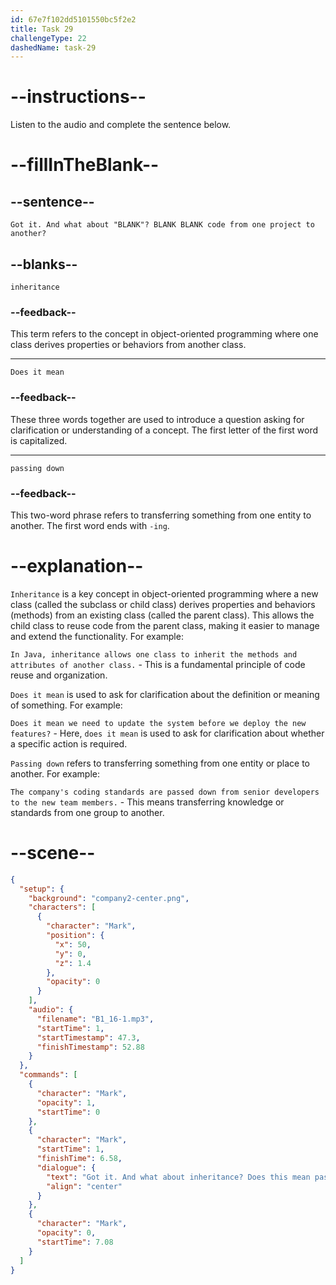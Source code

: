```yaml
---
id: 67e7f102dd5101550bc5f2e2
title: Task 29
challengeType: 22
dashedName: task-29
---
```


<!-- (Audio) Mark: Got it. And what about "inheritance"? Does it mean passing down code from one project to another? -->

# --instructions--

Listen to the audio and complete the sentence below.

# --fillInTheBlank--

## --sentence--

`Got it. And what about "BLANK"? BLANK BLANK code from one project to another?`

## --blanks--

`inheritance`

### --feedback--

This term refers to the concept in object-oriented programming where one class derives properties or behaviors from another class.

---

`Does it mean`

### --feedback--

These three words together are used to introduce a question asking for clarification or understanding of a concept. The first letter of the first word is capitalized.

---

`passing down`

### --feedback--

This two-word phrase refers to transferring something from one entity to another. The first word ends with `-ing`.

# --explanation--

`Inheritance` is a key concept in object-oriented programming where a new class (called the subclass or child class) derives properties and behaviors (methods) from an existing class (called the parent class). This allows the child class to reuse code from the parent class, making it easier to manage and extend the functionality. For example:

`In Java, inheritance allows one class to inherit the methods and attributes of another class.` - This is a fundamental principle of code reuse and organization.

`Does it mean` is used to ask for clarification about the definition or meaning of something. For example:

`Does it mean we need to update the system before we deploy the new features?` - Here, `does it mean` is used to ask for clarification about whether a specific action is required.

`Passing down` refers to transferring something from one entity or place to another. For example:

`The company's coding standards are passed down from senior developers to the new team members.` - This means transferring knowledge or standards from one group to another.

# --scene--

```json
{
  "setup": {
    "background": "company2-center.png",
    "characters": [
      {
        "character": "Mark",
        "position": {
          "x": 50,
          "y": 0,
          "z": 1.4
        },
        "opacity": 0
      }
    ],
    "audio": {
      "filename": "B1_16-1.mp3",
      "startTime": 1,
      "startTimestamp": 47.3,
      "finishTimestamp": 52.88
    }
  },
  "commands": [
    {
      "character": "Mark",
      "opacity": 1,
      "startTime": 0
    },
    {
      "character": "Mark",
      "startTime": 1,
      "finishTime": 6.58,
      "dialogue": {
        "text": "Got it. And what about inheritance? Does this mean passing down code from one project to another?",
        "align": "center"
      }
    },
    {
      "character": "Mark",
      "opacity": 0,
      "startTime": 7.08
    }
  ]
}
```
